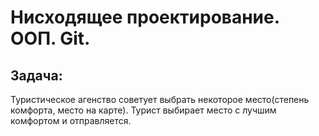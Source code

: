# Нисходящее проектирование. ООП. Git.
## Задача:
Туристическое агенство советует выбрать некоторое место(степень комфорта, место на карте). 
Турист выбирает место с лучшим комфортом и отправляется.

